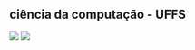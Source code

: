 <h2>ciência da computação - UFFS</h2>



<img src='https://user-images.githubusercontent.com/31110504/112992481-96dd0880-913e-11eb-9adc-814a9c1d762d.png'/>
<img src='https://user-images.githubusercontent.com/31110504/112992481-96dd0880-913e-11eb-9adc-814a9c1d762d.png'/>
